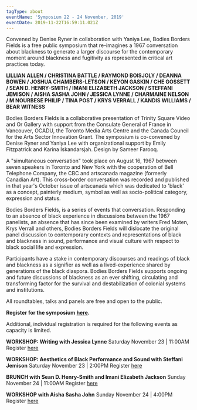 ```yaml
---
tagType: about
eventName: 'Symposium 22 - 24 November, 2019'
eventDate: 2019-11-22T16:59:11.021Z
---
```

Convened by Denise Ryner in collaboration with Yaniya Lee, Bodies Borders Fields is a free public symposium that re-imagines a 1967 conversation about blackness to generate a larger discourse for the contemporary moment around blackness and fugitivity as represented in critical art practices today.

**LILLIAN ALLEN / CHRISTINA BATTLE / RAYMOND BOISJOLY / DEANNA BOWEN / JOSHUA CHAMBERS-LETSON / KEYON GASKIN / CHE GOSSETT / SEAN D. HENRY-SMITH / IMANI ELIZABETH JACKSON / STEFFANI JEMISON / AISHA SASHA JOHN / JESSICA LYNNE / CHARMAINE NELSON / M NOURBESE PHILIP / TINA POST / KRYS VERRALL / KANDIS WILLIAMS / BEAR WITNESS**

Bodies Borders Fields is a collaborative presentation of Trinity Square Video and Or Gallery with support from the Consulate General of France in Vancouver, OCADU, the Toronto Media Arts Centre and the Canada Council for the Arts Sector Innovation Grant. The symposium is co-convened by Denise Ryner and Yaniya Lee with organizational support by Emily Fitzpatrick and Karina Iskandarsjah. Design by Sameer Farooq.

A "simultaneous conversation" took place on August 16, 1967 between seven speakers in Toronto and New York with the cooperation of Bell Telephone Company, the CBC and artscanada magazine (formerly Canadian Art). This cross-border conversation was recorded and published in that year's October issue of artscanada which was dedicated to 'black' as a concept, painterly medium, symbol as well as socio-political category, expression and status.

Bodies Borders Fields, is a series of events that conversation. Responding to an absence of black experience in discussions between the 1967 panelists, an absence that has since been examined by writers Fred Moten, Krys Verrall and others, Bodies Borders Fields will dislocate the original panel discussion to contemporary contexts and representations of black and blackness in sound, performance and visual culture with respect to black social life and expression.

Participants have a stake in contemporary discourses and readings of black and blackness as a signifier as well as a lived-experience shared by generations of the black diaspora. Bodies Borders Fields supports ongoing and future discussions of blackness as an ever shifting, circulating and transforming factor for the survival and destabilization of colonial systems and institutions.

All roundtables, talks and panels are free and open to the public. 

**Register for the symposium** [**here**](https://www.eventbrite.ca/e/bodies-borders-fields-symposium-tickets-77522691457?utm-medium=discovery&utm-campaign=social&utm-content=attendeeshare&aff=escb&utm-source=cp&utm-term=listing)**.** 

Additional, individual registration is required for the following events as capacity is limited.

**WORKSHOP: Writing with Jessica Lynne** 
Saturday November 23 | 11:00AM \
Register [here](https://www.eventbrite.ca/e/78127921717)

**WORKSHOP: Aesthetics of Black Performance and Sound with Steffani Jemison**
Saturday November 23 | 2:00PM
Register [here](https://www.eventbrite.ca/e/78127969861)

**BRUNCH with Sean D. Henry-Smith and Imani Elizabeth Jackson**
Sunday November 24 | 11:00AM
Register [here](https://www.eventbrite.ca/e/78128048095)

**WORKSHOP with Aisha Sasha John**
Sunday November 24 | 4:00PM
Register [here](https://www.eventbrite.ca/e/78128134353)
